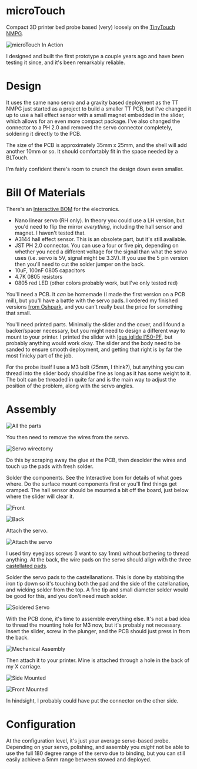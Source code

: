 # microTouch

Compact 3D printer bed probe based (very) loosely on the
[TinyTouch NMPG](https://www.thingiverse.com/thing:4661556).

![microTouch In Action](Images/inaction.gif)

I designed and built the first prototype a couple years ago and have been
testing it since, and it's been remarkably reliable.

# Design

It uses the same nano servo and a gravity based deployment as the
TT NMPG just started as a project to build a smaller TT PCB, but I've
changed it up to use a hall effect sensor with a small magnet embedded
in the slider, which allows for an even more compact package. I've also
changed the connector to a PH 2.0 and removed the servo connector
completely, soldering it directly to the PCB.

The size of the PCB is approximately 35mm x 25mm, and the shell will add
another 10mm or so. It should comfortably fit in the space needed by
a BLTouch.

I'm fairly confident there's room to crunch the design down even smaller.

# Bill Of Materials

There's an [Interactive BOM](bom/ibom.html) for the electronics.

 * Nano linear servo (RH only). In theory you could use a LH version, but you'd
need to flip the mirror *everything*, including the hall sensor and magnet.
I haven't tested that.
 * A3144 hall effect sensor. This is an obsolete part, but it's still
available.
 * JST PH 2.0 connector. You can use a four or five pin, depending on
whether you need a different voltage for the signal than what the servo
uses (i.e. servo is 5V, signal might be 3.3V). If you use the 5 pin version
then you'll need to cut the solder jumper on the back.
 * 10uF, 100nF 0805 capacitors
 * 4.7K 0805 resistors
 * 0805 red LED (other colors probably work, but I've only tested red)

You'll need a PCB. It *can* be homemade (I made the first version on a PCB
mill), but you'll have a battle with the servo pads. I ordered my finished
versions [from Oshpark](https://oshpark.com/shared_projects/54oETibN),
and you can't really beat the price for something that small.

You'll need printed parts. Minimally the slider and the cover, and I found
a backer/spacer necessary, but you might need to design a different way to
mount to your printer.  I printed the slider with
[Igus iglide I150-PF](https://www.igus.com/product/12404),
but probably anything would work okay. The slider and the body need to be
sanded to ensure smooth deployment, and getting that right is by far the
most finicky part of the job.

For the probe itself I use a M3 bolt (25mm, I think?), but anything you can
thread into the slider body should be fine as long as it has some weight to
it. The bolt can be threaded in quite far and is the main way to adjust
the position of the problem, along with the servo angles.

# Assembly

![All the parts](Images/parts.jpg)

You then need to remove the wires from the servo.

![Servo wirectomy](Images/servo_mod.jpg)

Do this by scraping away the glue at the PCB, then desolder the wires and
touch up the pads with fresh solder.

Solder the components. See the Interactive bom for details of what goes
where. Do the surface mount components first or you'll find things get
cramped. The hall sensor should be mounted a bit off the board, just below
where the slider will clear it.

![Front](Images/front_soldered.jpg)

![Back](Images/back_soldered.jpg)

Attach the servo.

![Attach the servo](Images/attach_servo.jpg)

I used tiny eyeglass screws (I want to say 1mm) without bothering to thread
anything. At the back, the wire pads on the servo should align
with the three
[castellated pads](https://docs.oshpark.com/tips+tricks/castellation/).

Solder the servo pads to the castellanations. This is done by stabbing the
iron tip down so it's touching both the pad and the side of the
catellanation, and wicking solder from the top. A fine tip and small
diameter solder would be good for this, and you don't need much solder.

![Soldered Servo](Images/servo_solder.jpg)

With the PCB done, it's time to assemble everything else. It's not a bad
idea to thread the mounting hole for M3 now, but it's probably not
necessary.  Insert the
slider, screw in the plunger, and the PCB should just press in from the
back.

![Mechanical Assembly](Images/slider_assembly.jpg)

Then attach it to your printer. Mine is attached through a hole in the back
of my X carriage.

![Side Mounted](Images/mounted_side.jpg)

![Front Mounted](Images/mounted_front.jpg)

In hindsight, I probably could have put the connector on the other side.

# Configuration

At the configuration level, it's just your average servo-based probe.
Depending on your servo, polishing, and assembly you *might* not be
able to use the full 180 degree range of the servo due to binding,
but you can still easily achieve a 5mm range between stowed and deployed.
